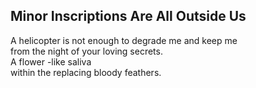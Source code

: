 Minor Inscriptions Are All Outside Us
-------------------------------------
A helicopter is not enough to degrade me and keep me  
from the night of your loving secrets.  
A flower -like saliva  
within the replacing bloody feathers.  
